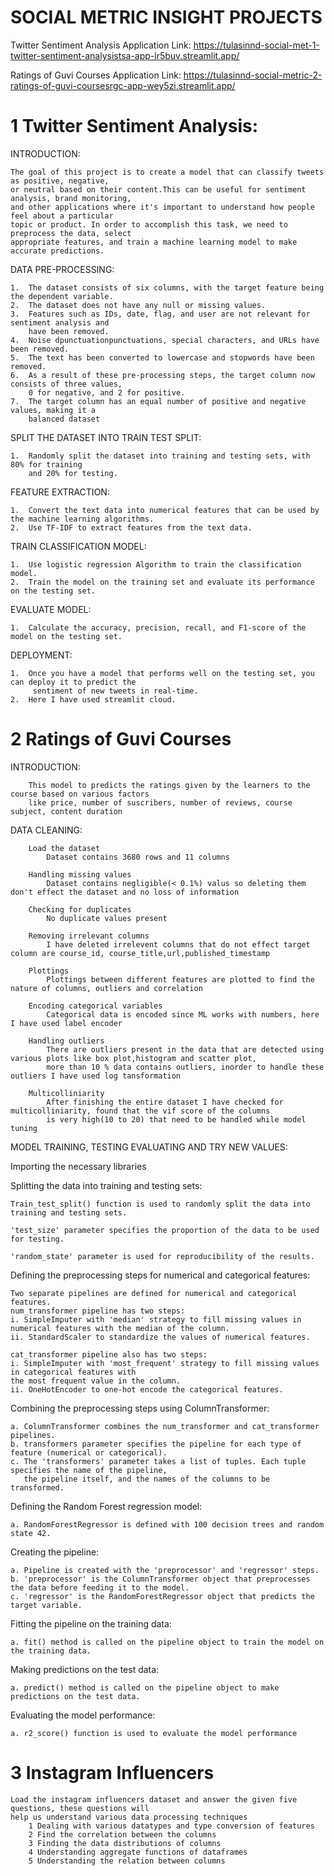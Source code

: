 # SOCIAL METRIC INSIGHT PROJECTS

Twitter Sentiment Analysis Application Link: 
https://tulasinnd-social-met-1-twitter-sentiment-analysistsa-app-lr5buv.streamlit.app/


Ratings of Guvi Courses Application Link:
https://tulasinnd-social-metric-2-ratings-of-guvi-coursesrgc-app-wey5zi.streamlit.app/


# 1 Twitter Sentiment Analysis:

INTRODUCTION:

    The goal of this project is to create a model that can classify tweets as positive, negative, 
    or neutral based on their content.This can be useful for sentiment analysis, brand monitoring, 
    and other applications where it's important to understand how people feel about a particular 
    topic or product. In order to accomplish this task, we need to preprocess the data, select 
    appropriate features, and train a machine learning model to make accurate predictions.

DATA PRE-PROCESSING:

    1.	The dataset consists of six columns, with the target feature being the dependent variable.
    2.	The dataset does not have any null or missing values.
    3.	Features such as IDs, date, flag, and user are not relevant for sentiment analysis and
        have been removed.
    4.	Noise dpunctuationpunctuations, special characters, and URLs have been removed.
    5.	The text has been converted to lowercase and stopwords have been removed.
    6.	As a result of these pre-processing steps, the target column now consists of three values, 
        0 for negative, and 2 for positive.
    7.	The target column has an equal number of positive and negative values, making it a 
        balanced dataset

SPLIT THE DATASET INTO TRAIN TEST SPLIT:

    1.	Randomly split the dataset into training and testing sets, with 80% for training 
        and 20% for testing.

FEATURE EXTRACTION:

    1.	Convert the text data into numerical features that can be used by the machine learning algorithms.
    2.	Use TF-IDF to extract features from the text data.

TRAIN CLASSIFICATION MODEL:

    1.	Use logistic regression Algorithm to train the classification model.
    2.	Train the model on the training set and evaluate its performance on the testing set.

EVALUATE MODEL:

    1.	Calculate the accuracy, precision, recall, and F1-score of the model on the testing set.

DEPLOYMENT:

    1.	Once you have a model that performs well on the testing set, you can deploy it to predict the 
         sentiment of new tweets in real-time.
    2.	Here I have used streamlit cloud.

# 2 Ratings of Guvi Courses

INTRODUCTION:
    
        This model to predicts the ratings given by the learners to the course based on various factors 
        like price, number of suscribers, number of reviews, course subject, content duration

DATA CLEANING:

        Load the dataset
            Dataset contains 3680 rows and 11 columns
            
        Handling missing values
            Dataset contains negligible(< 0.1%) valus so deleting them don't effect the dataset and no loss of information
            
        Checking for duplicates
            No duplicate values present 
            
        Removing irrelevant columns
            I have deleted irrelevent columns that do not effect target column are course_id, course_title,url,published_timestamp
            
        Plottings
            Plottings between different features are plotted to find the nature of columns, outliers and correlation
            
        Encoding categorical variables
            Categorical data is encoded since ML works with numbers, here I have used label encoder
            
        Handling outliers
            There are outliers present in the data that are detected using various plots like box plot,histogram and scatter plot, 
            more than 10 % data contains outliers, inorder to handle these outliers I have used log tansformation
            
        Multicolliniarity
            After finishing the entire dataset I have checked for multicolliniarity, found that the vif score of the columns 
            is very high(10 to 20) that need to be handled while model tuning
            
MODEL TRAINING, TESTING EVALUATING AND TRY NEW VALUES:
  
Importing the necessary libraries

Splitting the data into training and testing sets:

    Train_test_split() function is used to randomly split the data into training and testing sets.

    'test_size' parameter specifies the proportion of the data to be used for testing.

    'random_state' parameter is used for reproducibility of the results.

Defining the preprocessing steps for numerical and categorical features:

    Two separate pipelines are defined for numerical and categorical features.
    num_transformer pipeline has two steps:
    i. SimpleImputer with 'median' strategy to fill missing values in numerical features with the median of the column.
    ii. StandardScaler to standardize the values of numerical features.

    cat_transformer pipeline also has two steps:
    i. SimpleImputer with 'most_frequent' strategy to fill missing values in categorical features with 
    the most frequent value in the column.
    ii. OneHotEncoder to one-hot encode the categorical features.

Combining the preprocessing steps using ColumnTransformer:

    a. ColumnTransformer combines the num_transformer and cat_transformer pipelines.
    b. transformers parameter specifies the pipeline for each type of feature (numerical or categorical).
    c. The 'transformers' parameter takes a list of tuples. Each tuple specifies the name of the pipeline, 
       the pipeline itself, and the names of the columns to be transformed.

Defining the Random Forest regression model:

    a. RandomForestRegressor is defined with 100 decision trees and random state 42.

Creating the pipeline:

    a. Pipeline is created with the 'preprocessor' and 'regressor' steps.
    b. 'preprocessor' is the ColumnTransformer object that preprocesses the data before feeding it to the model.
    c. 'regressor' is the RandomForestRegressor object that predicts the target variable.

Fitting the pipeline on the training data:

    a. fit() method is called on the pipeline object to train the model on the training data.

Making predictions on the test data:

    a. predict() method is called on the pipeline object to make predictions on the test data.

Evaluating the model performance:

    a. r2_score() function is used to evaluate the model performance

# 3 Instagram Influencers

    Load the instagram influencers dataset and answer the given five questions, these questions will
    help us understand various data processing techniques
        1 Dealing with various datatypes and type conversion of features
        2 Find the correlation between the columns
        3 Finding the data distributions of columns
        4 Understanding aggregate functions of dataframes
        5 Understanding the relation between columns
